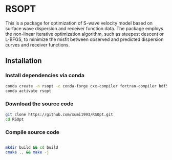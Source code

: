 # RSOPT

 This is a package for optimization of S-wave velocity model based on surface wave dispersion and receiver function data. The package employs the non-linear iterative optimization algorithm, such as steepest descent or L-BFGS, to minimize the misfit between observed and predicted dispersion curves and receiver functions.

## Installation

### Install dependencies via conda

```bash
conda create -n rsopt -c conda-forge cxx-compiler fortran-compiler hdf5 cmake
conda activate rsopt
```

### Download the source code

```bash
git clone https://github.com/xumi1993/RSOpt.git
cd RSOpt
```

### Compile source code

```bash

mkdir build && cd build
cmake .. && make -j
```
